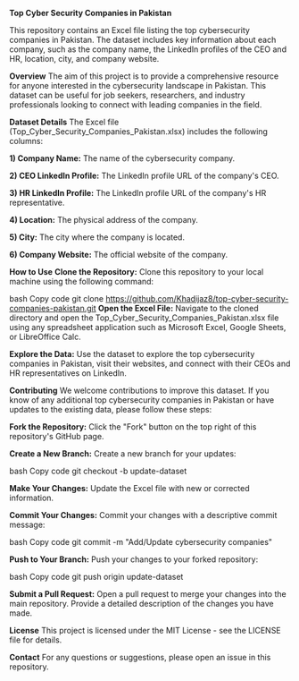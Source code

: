  **Top Cyber Security Companies in Pakistan**

This repository contains an Excel file listing the top cybersecurity companies in Pakistan. The dataset includes key information about each company, such as the company name, the LinkedIn profiles of the CEO and HR, location, city, and company website.

 **Overview**
The aim of this project is to provide a comprehensive resource for anyone interested in the cybersecurity landscape in Pakistan. This dataset can be useful for job seekers, researchers, and industry professionals looking to connect with leading companies in the field.

 **Dataset Details**
The Excel file (Top_Cyber_Security_Companies_Pakistan.xlsx) includes the following columns:

**1) Company Name:** The name of the cybersecurity company.

**2) CEO LinkedIn Profile:** The LinkedIn profile URL of the company's CEO.

**3) HR LinkedIn Profile:** The LinkedIn profile URL of the company's HR representative.

**4) Location:** The physical address of the company.

**5) City:** The city where the company is located.

**6) Company Website:** The official website of the company.

  **How to Use**
**Clone the Repository:** Clone this repository to your local machine using the following command:

bash
Copy code
git clone https://github.com/Khadijaz8/top-cyber-security-companies-pakistan.git
**Open the Excel File:** Navigate to the cloned directory and open the Top_Cyber_Security_Companies_Pakistan.xlsx file using any spreadsheet application such as Microsoft Excel, Google Sheets, or LibreOffice Calc.

**Explore the Data:** Use the dataset to explore the top cybersecurity companies in Pakistan, visit their websites, and connect with their CEOs and HR representatives on LinkedIn.

 **Contributing**
We welcome contributions to improve this dataset. If you know of any additional top cybersecurity companies in Pakistan or have updates to the existing data, please follow these steps:

**Fork the Repository:** Click the "Fork" button on the top right of this repository's GitHub page.

**Create a New Branch:** Create a new branch for your updates:

bash
Copy code
git checkout -b update-dataset

**Make Your Changes:** Update the Excel file with new or corrected information.

**Commit Your Changes:** Commit your changes with a descriptive commit message:

bash
Copy code
git commit -m "Add/Update cybersecurity companies"

**Push to Your Branch:** Push your changes to your forked repository:

bash
Copy code
git push origin update-dataset

**Submit a Pull Request:** Open a pull request to merge your changes into the main repository. Provide a detailed description of the changes you have made.

**License**
This project is licensed under the MIT License - see the LICENSE file for details.

**Contact**
For any questions or suggestions, please open an issue in this repository. 
